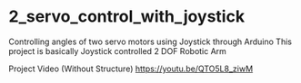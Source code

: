 # 2_servo_control_with_joystick

Controlling angles of two servo motors using Joystick through Arduino
This project is basically Joystick controlled 2 DOF Robotic Arm

Project Video (Without Structure)
https://youtu.be/QTO5L8_ziwM
